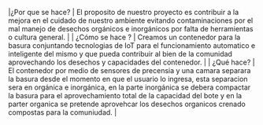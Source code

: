 |¿Por que se hace? | El proposito de nuestro proyecto es contribuir a la mejora en el cuidado de nuestro ambiente evitando contaminaciones por el mal manejo de desechos orgánicos e inorgánicos por falta de herramientas o cultura general. |
| ¿Cómo se hace ? | Creamos un contenedor para la basura conjuntando tecnologias de IoT para el funcionamiento automatico e inteligente del mismo y que pueda contribuir al bien de la comunidad aprovechando los desechos y capacidades del contenedor. |
| ¿Qué hace? | El contenedor por medio de sensores de precensia y una camara separara la basura desde el momento en que el usuario lo ingresa, esta separacion sera en orgánica e inorgánica, en la parte inorgánica se debera compactar la basura para el aprovechamiento total de la capacidad del bote y en la parter organica se pretende aprovehcar los desechos organicos crenado compostas para la comuniudad. |








